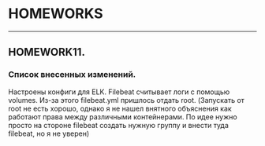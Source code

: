 

# HOMEWORKS
-----------------
## HOMEWORK11. 
### Список внесенных изменений.
Настроены конфиги для ELK. Filebeat считывает логи с помощью volumes. Из-за этого filebeat.yml пришлось отдать root. (Запускать от root не есть хорошо, однако я не нашел внятного объяснения как работают права между различными контейнерами. По идее нужно просто на стороне filebeat создать нужную группу и внести туда filebeat, но я не уверен)
